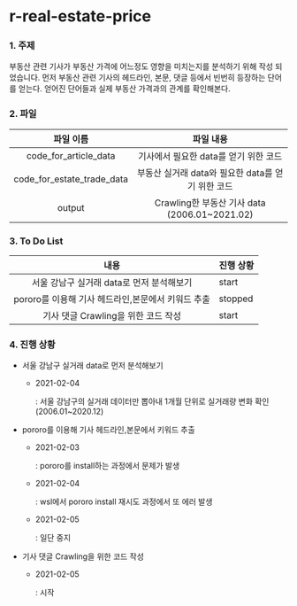# r-real-estate-price

### 1. 주제 

  부동산 관련 기사가 부동산 가격에 어느정도 영향을 미치는지를 분석하기 위해 작성 되었습니다. 먼저 부동산 관련 기사의 헤드라인, 본문, 댓글 등에서 빈번히 등장하는 단어를 얻는다. 얻어진 단어들과 실제 부동산 가격과의 관계를 확인해본다.


### 2. 파일

|         파일 이름          |                     파일 내용                     |
| :------------------------: | :-----------------------------------------------: |
|   code_for_article_data    |       기사에서 필요한 data를 얻기 위한 코드       |
| code_for_estate_trade_data | 부동산 실거래 data와 필요한 data를 얻기 위한 코드 |
|           output           |   Crawling한 부동산 기사 data (2006.01~2021.02)   |


###  3. To Do List

|                        내용                        | 진행 상황 |
| :------------------------------------------------: | --------- |
|     서울 강남구 실거래 data로 먼저 분석해보기      | start     |
| pororo를 이용해 기사 헤드라인,본문에서 키워드 추출 | stopped   |
|        기사 댓글 Crawling을 위한 코드 작성         | start     |


###  4. 진행 상황

* 서울 강남구 실거래 data로 먼저 분석해보기

  * 2021-02-04

    : 서울 강남구의 실거래 데이터만 뽑아내 1개월 단위로 실거래량 변화 확인(2006.01~2020.12)
    

* pororo를 이용해 기사 헤드라인,본문에서 키워드 추출

  * 2021-02-03

    : pororo를 install하는 과정에서 문제가 발생

  * 2021-02-04

    : wsl에서 pororo install 재시도 과정에서 또 에러 발생
    
  * 2021-02-05
  
    : 일단 중지


* 기사 댓글 Crawling을 위한 코드 작성
  
  * 2021-02-05
  
    : 시작

